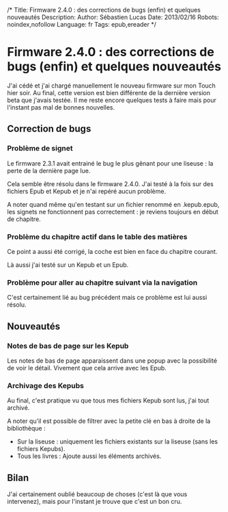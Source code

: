 /*
Title: Firmware 2.4.0 : des corrections de bugs (enfin) et quelques nouveautés
Description: 
Author: Sébastien Lucas
Date: 2013/02/16
Robots: noindex,nofollow
Language: fr
Tags: epub,ereader
*/
# Firmware 2.4.0 : des corrections de bugs (enfin) et quelques nouveautés

J'ai cédé et j'ai chargé manuellement le nouveau firmware sur mon Touch hier soir. Au final, cette version est bien différente de la dernière version beta que j'avais testée. Il me reste encore quelques tests à faire mais pour l'instant pas mal de bonnes nouvelles.

## Correction de bugs

### Problème de signet
Le firmware 2.3.1 avait entrainé le bug le plus gênant pour une liseuse : la perte de la dernière page lue.

Cela semble être résolu dans le firmware 2.4.0. J'ai testé à la fois sur des fichiers Epub et Kepub et je n'ai repéré aucun problème.

A noter quand même qu'en testant sur un fichier renommé en .kepub.epub, les signets ne fonctionnent pas correctement : je reviens toujours en début de chapitre.

### Problème du chapitre actif dans le table des matières

Ce point a aussi été corrigé, la coche est bien en face du chapitre courant.

Là aussi j'ai testé sur un Kepub et un Epub.

### Problème pour aller au chapitre suivant via la navigation

C'est certainement lié au bug précédent mais ce problème est lui aussi résolu.

## Nouveautés

### Notes de bas de page sur les Kepub
Les notes de bas de page apparaissent dans une popup avec la possibilité de voir le détail. Vivement que cela arrive avec les Epub.

### Archivage des Kepubs

Au final, c'est pratique vu que tous mes fichiers Kepub sont lus, j'ai tout archivé.

A noter qu'il est possible de filtrer avec la petite clé en bas à droite de la bibliothèque :
* Sur la liseuse : uniquement les fichiers existants sur la liseuse (sans les fichiers Kepubs).
* Tous les livres : Ajoute aussi les éléments archivés.

## Bilan

J'ai certainement oublié beaucoup de choses (c'est là que vous intervenez), mais pour l'instant je trouve que c'est un bon cru.
